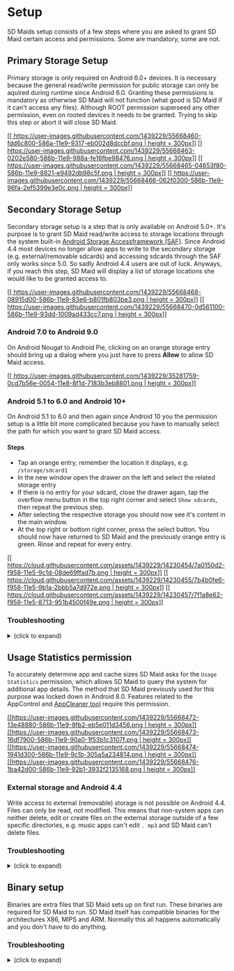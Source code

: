 # Setup
SD Maids setup consists of a few steps where you are asked to grant SD Maid certain access and permissions. Some are mandatory, some are not.

## Primary Storage Setup
Primary storage is only required on Android 6.0+ devices. It is necessary because the general read/write permission for public storage can only be aquired during runtime since Android 6.0. Granting these permissions is mandatory as otherwise SD Maid will not function (what good is SD Maid if it can't access any files).
Although ROOT permission superseed any other permission, even on rooted devices it needs to be granted. Trying to skip this step or abort it will close SD Maid.

[[[ https://user-images.githubusercontent.com/1439229/55668460-fdd6c800-586a-11e9-9317-eb002d8dccbf.png | height = 300px]]](https://user-images.githubusercontent.com/1439229/55668460-fdd6c800-586a-11e9-9317-eb002d8dccbf.png)
[[[ https://user-images.githubusercontent.com/1439229/55668463-0202e580-586b-11e9-988a-fe16fbe98476.png | height = 300px]]](https://user-images.githubusercontent.com/1439229/55668463-0202e580-586b-11e9-988a-fe16fbe98476.png)
[[[ https://user-images.githubusercontent.com/1439229/55668465-04653f80-586b-11e9-8821-e9492db98c5f.png | height = 300px]]](https://user-images.githubusercontent.com/1439229/55668465-04653f80-586b-11e9-8821-e9492db98c5f.png)
[[[ https://user-images.githubusercontent.com/1439229/55668466-062f0300-586b-11e9-96fa-2ef5399e3e0c.png | height = 300px]]](https://user-images.githubusercontent.com/1439229/55668466-062f0300-586b-11e9-96fa-2ef5399e3e0c.png)

## Secondary Storage Setup
Secondary storage setup is a step that is only available on Android 5.0+. It's purpose is to grant SD Maid read/write access to storage locations through the system built-in [Android Storage Accessframework (SAF)](http://developer.android.com/guide/topics/providers/document-provider.html).
Since Android 4.4 most devices no longer allow apps to write to the secondary storage (e.g. external/removable sdcards) and accessing sdcards through the SAF only works since 5.0. So sadly Android 4.4 users are out of luck.
Anyways, if you reach this step, SD Maid will display a list of storage locations she would like to be granted access to.

[[[ https://user-images.githubusercontent.com/1439229/55668468-08915d00-586b-11e9-83e6-b801fb803be3.png | height = 300px]]](https://user-images.githubusercontent.com/1439229/55668468-08915d00-586b-11e9-83e6-b801fb803be3.png)
[[[ https://user-images.githubusercontent.com/1439229/55668470-0d561100-586b-11e9-93dd-1009ad433cc7.png | height = 300px]]](https://user-images.githubusercontent.com/1439229/55668470-0d561100-586b-11e9-93dd-1009ad433cc7.png)

### Android 7.0 to Android 9.0
On Android Nougat to Android Pie, clicking on an orange storage entry should bring up a dialog where you just have to press **Allow** to allow SD Maid access.

[[[ https://user-images.githubusercontent.com/1439229/35281759-0cd7b56e-0054-11e8-8f1d-7183b3eb8801.png | height = 300px]]](https://user-images.githubusercontent.com/1439229/35281759-0cd7b56e-0054-11e8-8f1d-7183b3eb8801.png)

### Android 5.1 to 6.0 and Android 10+
On Android 5.1 to 6.0 and then again since Android 10 you the permission setup is a little bit more complicated because you have to manually select the path for which you want to grant SD Maid access.

#### Steps
* Tap an orange entry, remember the location it displays, e.g. `/storage/sdcard1`
* In the new window open the drawer on the left and select the related storage entry
* If there is no entry for your sdcard, close the drawer again, tap the overflow menu button in the top right corner and select `Show sdcards`, then repeat the previous step.
* After selecting the respective storage you should now see it's content in the main window.
* At the top right or bottom right corner, press the select button.
You should now have returned to SD Maid and the previously orange entry is green. Rinse and repeat for every entry.

[[[ https://cloud.githubusercontent.com/assets/1439229/14230454/7a0150d2-f958-11e5-9c1d-08de69ffad7b.png | height = 300px]]](https://cloud.githubusercontent.com/assets/1439229/14230454/7a0150d2-f958-11e5-9c1d-08de69ffad7b.png)
[[[ https://cloud.githubusercontent.com/assets/1439229/14230455/7b4b0fe6-f958-11e5-9b1a-2bbb5a7d972e.png | height = 300px]]](https://cloud.githubusercontent.com/assets/1439229/14230455/7b4b0fe6-f958-11e5-9b1a-2bbb5a7d972e.png)
[[[ https://cloud.githubusercontent.com/assets/1439229/14230457/7f1a8e62-f958-11e5-8713-951b4500f49e.png | height = 300px]]](https://cloud.githubusercontent.com/assets/1439229/14230457/7f1a8e62-f958-11e5-8713-951b4500f49e.png)

### Troubleshooting

<details>
<summary>(click to expand)</summary>

#### Documents window is empty (shows no sdcards)
On some devices the `Documents` app that opens after pressing the orange entry is empty. No storage can be chosen despite having clicked `Show sdcards`. This means that your ROM (not SD Maid) does not correctly recognize your extra storage. A few Galaxy (S7/Note4) have this issue, seems to depend on how/when the sdcard was setup.

##### Known solutions
* Make sure that the app `External Storage (com.android.externalstorage)` has not been disabled.
* Formatting the sdcard. Possibly removing and reinserting the sdcard.
* Note: Currently due to a bug in SD Maid this skip can not be stepped. Update 4.1.4 will fix this soon ([#352](https://github.com/d4rken/sdmaid-public/issues/352)).

[[[ https://cloud.githubusercontent.com/assets/1439229/14278110/4e3c0e36-fb26-11e5-9c91-65d23eb48676.png | height = 300px]]](https://cloud.githubusercontent.com/assets/1439229/14278110/4e3c0e36-fb26-11e5-9c91-65d23eb48676.png)
[[[ https://cloud.githubusercontent.com/assets/1439229/14278050/0fa0defe-fb26-11e5-9062-0508bd60400b.png | height = 300px]]](https://cloud.githubusercontent.com/assets/1439229/14278050/0fa0defe-fb26-11e5-9062-0508bd60400b.png)
[[[ https://cloud.githubusercontent.com/assets/1439229/14278051/10a37028-fb26-11e5-9332-1be70f417221.png | height = 300px]]](https://cloud.githubusercontent.com/assets/1439229/14278051/10a37028-fb26-11e5-9332-1be70f417221.png)
[[[https://cloud.githubusercontent.com/assets/1439229/14278054/11e17aa2-fb26-11e5-8023-bbc16fd4cac2.png | height = 300px]]](https://cloud.githubusercontent.com/assets/1439229/14278054/11e17aa2-fb26-11e5-8023-bbc16fd4cac2.png)

#### Activity not found
The activity through which you grant SD Maid access is part of the "Documents" app, specifically the app with the packagename `com.android.documentsui` and `com.android.externalstorage`. This should be available on any 5.0+ ROM as it is part of the Android Open Source Project (AOSP). If you are getting this error you or someone else modified the ROM such that this app is either not installed or disabled. To check for it's existance you can enable "Show system apps" and then search for the packagename using SD Maids AppControl tool.

##### Known solutions
* Check whether the app is disabled by default on your device. Some ROMs (common on MIUI ROMs) ship with these system apps disabled. It's usually possible to find the apps in the systems app list and enable them by hand.
* Ask the manufactor why his 5.0+ ROM is not Android CTS compliant.

#### Invalid storage / Invalid input
If you select the wrong storage location (or SD Maid is just not happy with the selection for any reason) you will see and error message and the entry will stay orange. In some cases it is possible that you selected the correct storage and it still said "Invalid" and didn't accept it. Reasons for that are usually related to your devices ROM (e.g. [#312](https://github.com/d4rken/sdmaid-public/issues/312) or [#231](https://github.com/d4rken/sdmaid-public/issues/231)).

##### Known solutions
* In some cases removing, formatting and reinserting the sdcard helps (Known cases: Galaxy S7 edge).
* As a temporary solution you can permantly skip this step by choosing "Don't show again" from the overflow menu in the top right corner. If SD Maid v3 could acccess the storage previously, it should still be able to access it if you skip this step (e.g. on rooted devices). 

[[[https://cloud.githubusercontent.com/assets/1439229/14360338/3230618e-fcf6-11e5-9369-37a53ac5ae95.png | height = 300px]]](https://cloud.githubusercontent.com/assets/1439229/14360338/3230618e-fcf6-11e5-9369-37a53ac5ae95.png)
[[[https://cloud.githubusercontent.com/assets/1439229/14256420/51aa30f8-fa99-11e5-9853-5d6b41e4cbbc.png | height = 300px]]](https://cloud.githubusercontent.com/assets/1439229/14256420/51aa30f8-fa99-11e5-9853-5d6b41e4cbbc.png)

#### "Documents has stopped"
Certain LG and Samsung ROMs (Android 5.0-5.1 afaik) had a bug where the documents app crashed if one or more storage entries had an empty name. The specific exception is something a long a nullpointer exception.

##### Known solutions
* Updating the ROM, in most cases Samsung and LG fixed this bug with an update.
* Inserting the SD Card into another device and giving it a name (e.g. computer/notebook).

#### Permissions don't survive reboots
Despite successfully granting storage access, after rebooting the procedure has to be repeated. This is an Android bug and known to happen on all devices up to Android 7.0 where SD Maid has been installed to secondary storage (e.g. sdcard). Also see [#437](https://github.com/d4rken/sdmaid-public/issues/437).

##### Known solutions
* Move SD Maid back to internal storage

</details>

## Usage Statistics permission
To accurately determine app and cache sizes SD Maid asks for the `Usage Statistics` permission, which allows SD Maid to query the system for additional app details. The method that SD Maid previously used for this purpose was locked down in Android 8.0. Features related to the AppControl and [AppCleaner tool](https://github.com/d4rken/sdmaid-public/wiki/AppCleaner#accessibility-service) require this permission.

[[[https://user-images.githubusercontent.com/1439229/55668472-13e48880-586b-11e9-8fb2-eb5e011d3456.png | height = 300px]]](https://user-images.githubusercontent.com/1439229/55668472-13e48880-586b-11e9-8fb2-eb5e011d3456.png)
[[[https://user-images.githubusercontent.com/1439229/55668473-16df7900-586b-11e9-90a0-1f53b1c3107f.png | height = 300px]]](https://user-images.githubusercontent.com/1439229/55668473-16df7900-586b-11e9-90a0-1f53b1c3107f.png)
[[[https://user-images.githubusercontent.com/1439229/55668474-1941d300-586b-11e9-9c1b-305a5a234814.png | height = 300px]]](https://user-images.githubusercontent.com/1439229/55668474-1941d300-586b-11e9-9c1b-305a5a234814.png)
[[[https://user-images.githubusercontent.com/1439229/55668476-1ba42d00-586b-11e9-92b1-3932f2135168.png | height = 300px]]](https://user-images.githubusercontent.com/1439229/55668476-1ba42d00-586b-11e9-92b1-3932f2135168.png)


### External storage and Android 4.4
Write access to external (removable) storage is not possible on Android 4.4. Files can only be read, not modified. This means that non-system apps can neither delete, edit or create files on the external storage outside of a few specific directories, e.g. music apps can't edit `. mp3` and SD Maid can't delete files.

### Troubleshooting

<details>
<summary>(click to expand)</summary>

There are only 4 solutions:
* Upgrade the device to Android 5.0 or later.
* Downgrade the device to Android 4.3 or earlier.
* Root the device and modify the ROM to exhibit pre Android 4.4 behavior (for apps that can't use root permission).
* Root the device and allow the app to use root permission.

External (removable) sdcards were never officially supported by Android up until Android 4.4+. Prior to Android 4.4 device manufactors applied workarounds where they mounted the external storage to an arbitrary location and grouped it toegether with the normal workaround by mounting the removable sdcard somewhere on the device and changing the ROM to grant access to both internal and external public storage when the permission [WRITE_EXTERNAL_STORAGE](https://developer.android.com/reference/android/Manifest.permission.html#WRITE_EXTERNAL_STORAGE) is granted to apps. Android 4.4 officially introduced a way to get the path of the external sdcard and an additional permission for it named `WRITE_MEDIA_STORAGE`, but this permission is only available to system apps. For unknown reasons (possibly pressure from Google), manufactors also stopped applying their workaround in Android 4.4, leaving apps without a way to gain write access to external sdcards on Android 4.4. Android 5.0 expanded the [Storage Access Framework (SAF)](https://developer.android.com/guide/topics/providers/document-provider.html), which made it possible (although complicated) to gain write access to external storage again. Users stuck on Android 4.4 seem to have been forgotten by both Google and device manufactors.

☹️ 
</details>

## Binary setup
Binaries are extra files that SD Maid sets up on first run. These binaries are required for SD Maid to run. SD Maid itself has compatible binaries for the architectures X86, MIPS and ARM. Normally this all happens automatically and you don't have to do anything.

### Troubleshooting

<details>
<summary>(click to expand)</summary>

The busybox binary is a mandatory file that needs to be setup, if this is not possible SD Maid can not continue. It is usually located in `/data/data/eu.thedarken.sdm/files/busybox`, but may also be placed in other location to circumvent root restrictions on specific ROMs (also see: [binary status](https://github.com/d4rken/sdmaid-public/wiki/Overview#binary-status)).

[[[https://cloud.githubusercontent.com/assets/1439229/14926312/e2b5c8da-0e4b-11e6-802f-b7436bed07b3.png | height = 300px]]](https://cloud.githubusercontent.com/assets/1439229/14926312/e2b5c8da-0e4b-11e6-802f-b7436bed07b3.png)

#### Cause: Faulty root setup
The most common reason for this error is a faulty root setup. SD Maid thinks it has root, but using it fails unexpectedly.

##### Known solutions:
* Remove SD Maid (the unlocker can stay installed), check that the folder `/data/data/eu.thedarken.sdm` is gone. Check that SD Maid is no longer visible in the SuperUser app. Reboot your device. Reinstall SD Maid. 
* Reroot the device.
* Clear the data of the SuperUser application.
* Deny SD Maid root access, then restart the device, grant SD Maid root access.
* Switch the SuperUser application.

#### Cause: Security restrictions
Some ROMs, most commonly Samsung ROMs, employ stronger security measures such as KNOX. SD Maids own toolkit may not be sufficient to work around all restrictions. Due to the restrictions SD Maid might have root, and might have been able to setup the binary, but can not use all commands with root.

##### Known solutions
* Disable KNOX.
* Change SELinux to `permissive`.* Try a different SuperUser application (e.g. SuperSU), which might offer better workarounds for specific security measures.

#### Cause: Permission issues
On both unrooted and rooted devices it is possible that directory permissions are so screwed up that it can not change or execute it's own files. This can happen during an update, reinstall, downgrade or any other case that interacts with a preexisting install.

##### Known solutions
* Clear data for SD Maid.
* Reinstall SD Maid.

#### Cause: Incompatible architecture
It's unlikely, but possible that your device has a cpu architecture for which SD Maid does not have a binary file (outside of ARM/MIPS/X86).

##### Known solutions
* Install a compatible binary into your system which SD Maid can access.
* Email SD Maids developer and ask if it possible to create a compatible binary.

[[[https://user-images.githubusercontent.com/1439229/52639639-ff23ee00-2ed4-11e9-9845-c605ededc4fd.jpg | height = 300px]]](https://user-images.githubusercontent.com/1439229/52639639-ff23ee00-2ed4-11e9-9845-c605ededc4fd.jpg)

In some cases SD Maid can setup a binary but not gather a complete set of applets that pass all of SD Maids tests. While SD Maid also tries to use native applets, provided directly by the system, they may not offer all applet options that SD Maid requires

#### Cause: Incompatible kernel/ROM
Your system may have specific properties that cause SD Maid's own set of applets to fail and the system's applets don't pass the tests.

##### Known solutions
* Install a compatible binary into your system which SD Maid can access.
* Email SD Maids developer and help debug the issue, in some cases SD Maid's tests can be adjusted to pass on 
 specific systems.

#### Cause: Moved to external storage
[To keep compatibility with newer Android versions](https://github.com/d4rken/sdmaid-public/issues/2380), as well as older Android versions, SD Maid v5+ no longer supports being moved to external storage.

##### Known solutions
* Move SD Maid to internal storage.
* Use a ROM that supplies a native sqlite binary.

</details>